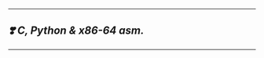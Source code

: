 --------------------
## ***:heavy_heart_exclamation: C, Python & x86-64 asm.***
---------------------

